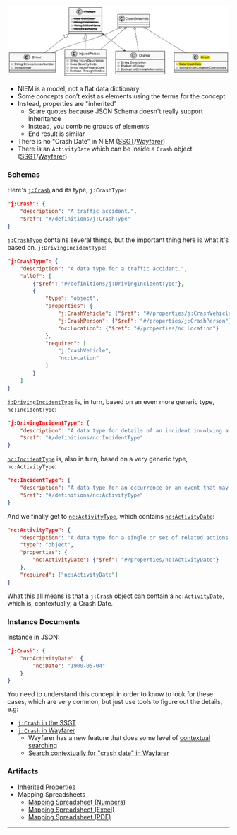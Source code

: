 ![Inherited Properties](/Req_Analysis_Graphics/03_Inherited_Properties_CrashDriverClassDiagram.png)

- NIEM is a model, not a flat data dictionary
- Some concepts don’t exist as elements using the terms for the concept
- Instead, properties are "inherited"
	- Scare quotes because JSON Schema doesn't really support inheritance
	- Instead, you combine groups of elements
	- End result is similar
- There is no “Crash Date” in NIEM ([SSGT](http://niem5.org/ssgt_redirect.php?query=crash+date)/[Wayfarer](http://niem5.org/wayfarer/search.php?option=both&query=crash+date))
- There _is_ an `ActivityDate` which can be inside a `Crash` object ([SSGT](https://tools.niem.gov/niemtools/ssgt/SSGT-GetProperty.iepd?propertyKey=o4-44f)/[Wayfarer](http://niem5.org/wayfarer/j/Crash.html))

### Schemas

Here's [`j:Crash`](http://niem5.org/schemas/j.html#Crash) and its type, `j:CrashType`:

```json
"j:Crash": {
	"description": "A traffic accident.",
	"$ref": "#/definitions/j:CrashType"
}
```

[`j:CrashType`](http://niem5.org/schemas/j.html#CrashType) contains several things, but the important thing here is what it's based on, `j:DrivingIncidentType`:

```json
"j:CrashType": {
	"description": "A data type for a traffic accident.",
	"allOf": [
		{"$ref": "#/definitions/j:DrivingIncidentType"},
		{
			"type": "object",
			"properties": {
				"j:CrashVehicle": {"$ref": "#/properties/j:CrashVehicle"},
				"j:CrashPerson": {"$ref": "#/properties/j:CrashPerson"},
				"nc:Location": {"$ref": "#/properties/nc:Location"}
			},
			"required": [
				"j:CrashVehicle",
				"nc:Location"
			]
		}
	]
}
```

[`j:DrivingIncidentType`](http://niem5.org/schemas/j.html#DrivingIncidentType) is, in turn, based on an even more generic type, `nc:IncidentType`:

```json
"j:DrivingIncidentType": {
	"description": "A data type for details of an incident involving a vehicle.",
	"$ref": "#/definitions/nc:IncidentType"
}
```

[`nc:IncidentType`](http://niem5.org/schemas/nc.html#IncidentType) is, also in turn, based on a very generic type, `nc:ActivityType`:

```json
"nc:IncidentType": {
	"description": "A data type for an occurrence or an event that may require a response.",
	"$ref": "#/definitions/nc:ActivityType"
}
```

And we finally get to [`nc:ActivityType`](http://niem5.org/schemas/nc.html#ActivityType), which contains [`nc:ActivityDate`](http://niem5.org/schemas/nc.html#ActivityDate):

```json
"nc:ActivityType": {
	"description": "A data type for a single or set of related actions, events, or process steps.",
	"type": "object",
	"properties": {
		"nc:ActivityDate": {"$ref": "#/properties/nc:ActivityDate"}
	},
	"required": ["nc:ActivityDate"]
}
```

What this all means is that a `j:Crash` object can contain a `nc:ActivityDate`, which is, contextually, a Crash Date.

### Instance Documents

Instance in JSON:

```json
"j:Crash": {
	"nc:ActivityDate": {
		"nc:Date": "1900-05-04"
	}
}
```

You need to understand this concept in order to know to look for these cases, which are very common, but just use tools to figure out the details, e.g:

- [`j:Crash` in the SSGT](https://tools.niem.gov/niemtools/ssgt/SSGT-GetProperty.iepd?propertyKey=o4-44f)
- [`j:Crash` in Wayfarer](http://niem5.org/wayfarer/j/Crash.html)
	- Wayfarer has a new feature that does some level of [contextual searching](http://niem5.org/wayfarer/searchcontextuals.php)
	- [Search contextually for "crash date" in Wayfarer](http://niem5.org/wayfarer/searchcontextuals.php?query=crash+date)

### Artifacts

- [Inherited Properties](Text_Document/03_Inherited_Properties.md)
- Mapping Spreadsheets
	- [Mapping Spreadsheet (Numbers)](Mapping_Spreadsheets/03_Inherited_Properties.numbers)
	- [Mapping Spreadsheet (Excel)](Mapping_Spreadsheets/03_Inherited_Properties.xlsx)
	- [Mapping Spreadsheet (PDF)](Mapping_Spreadsheets/03_Inherited_Properties.pdf)

___